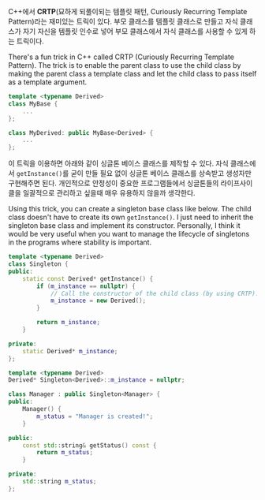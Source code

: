 C++에서 **CRTP**(묘하게 되풀이되는 템플릿 패턴, Curiously Recurring Template Pattern)라는 재미있는 트릭이 있다.
부모 클래스를 템플릿 클래스로 만들고 자식 클래스가 자기 자신을 템플릿 인수로 넣어 부모 클래스에서 자식 클래스를 사용할 수 있게 하는 트릭이다.

There's a fun trick in C++ called CRTP (Curiously Recurring Template Pattern).
The trick is to enable the parent class to use the child class by making the parent class a template class and let the child class to pass itself as a template argument.

```cpp
template <typename Derived>
class MyBase {
    ...
};

class MyDerived: public MyBase<Derived> {
    ...
};
```

이 트릭을 이용하면 아래와 같이 싱글톤 베이스 클래스를 제작할 수 있다.
자식 클래스에서 `getInstance()`를 굳이 만들 필요 없이 싱글톤 베이스 클래스를 상속받고 생성자만 구현해주면 된다.
개인적으로 안정성이 중요한 프로그램들에서 싱글톤들의 라이프사이클을 일괄적으로 관리하고 싶을때 매우 유용하지 않을까 생각한다.

Using this trick, you can create a singleton base class like below.
The child class doesn't have to create its own `getInstance()`. I just need to inherit the singleton base class and implement its constructor.
Personally, I think it would be very useful when you want to manage the lifecycle of singletons in the programs where stability is important.

```cpp
template <typename Derived>
class Singleton {
public:
    static const Derived* getInstance() {
        if (m_instance == nullptr) {
            // Call the constructor of the child class (by using CRTP).
            m_instance = new Derived();
        }

        return m_instance;
    }

private:
    static Derived* m_instance;
};

template <typename Derived>
Derived* Singleton<Derived>::m_instance = nullptr;

class Manager : public Singleton<Manager> {
public:
    Manager() {
        m_status = "Manager is created!";
    }

public:
    const std::string& getStatus() const {
        return m_status;
    }

private:
    std::string m_status;
};
```
